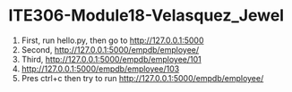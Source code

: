 # ITE306-Module18-Velasquez_Jewel

1. First, run hello.py, then go to http://127.0.0.1:5000
2. Second, http://127.0.0.1:5000/empdb/employee/
3. Third, http://127.0.0.1:5000/empdb/employee/101
4. http://127.0.0.1:5000/empdb/employee/103
5. Pres ctrl+c then try to run http://127.0.0.1:5000/empdb/employee/
